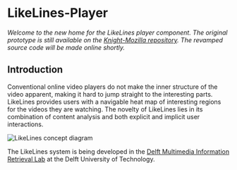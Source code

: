 LikeLines-Player
============

*Welcome to the new home for the LikeLines player component. The original prototype is still available on the [Knight-Mozilla repository](https://github.com/Knight-Mozilla/likelines-mojo). The revamped source code will be made online shortly.*

## Introduction
Conventional online video players do not make the inner structure of the video apparent, making it hard to jump straight to the interesting parts. LikeLines provides users with a navigable heat map of interesting regions for the videos they are watching. The novelty of LikeLines lies in its combination of content analysis and both explicit and implicit user interactions.

![LikeLines concept diagram](https://raw.github.com/ShinNoNoir/likelines-player/master/doc/diagram.png)

The LikeLines system is being developed in the [Delft Multimedia Information Retrieval Lab](http://dmirlab.tudelft.nl/) at the Delft University of Technology.